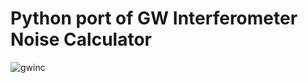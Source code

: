 # Python port of GW Interferometer Noise Calculator

![gwinc](https://git.ligo.org/gwinc/pygwinc/uploads/f324c0ce516db509a4028858faed3891/gwinc.png)
